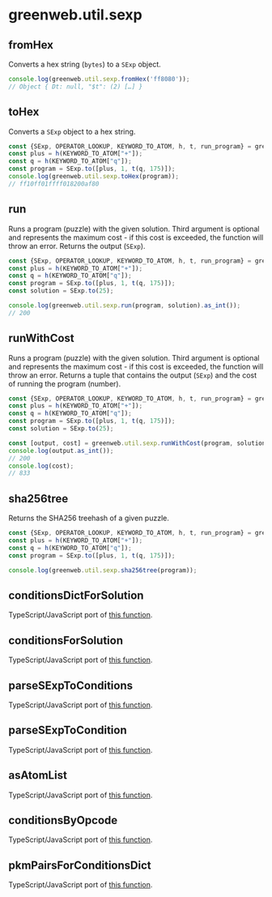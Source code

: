 # greenweb.util.sexp

## fromHex

Converts a hex string (`bytes`) to a `SExp` object.

```js
console.log(greenweb.util.sexp.fromHex('ff8080'));
// Object { Dt: null, "$t": (2) […] }
```

## toHex

Converts a `SExp` object to a hex string.

```js
const {SExp, OPERATOR_LOOKUP, KEYWORD_TO_ATOM, h, t, run_program} = greenweb.clvm;
const plus = h(KEYWORD_TO_ATOM["+"]);
const q = h(KEYWORD_TO_ATOM["q"]);
const program = SExp.to([plus, 1, t(q, 175)]);
console.log(greenweb.util.sexp.toHex(program));
// ff10ff01ffff018200af80
```

## run

Runs a program (puzzle) with the given solution. Third argument is optional and represents the maximum cost - if this cost is exceeded, the function will throw an error. Returns the output (`SExp`).

```js
const {SExp, OPERATOR_LOOKUP, KEYWORD_TO_ATOM, h, t, run_program} = greenweb.clvm;
const plus = h(KEYWORD_TO_ATOM["+"]);
const q = h(KEYWORD_TO_ATOM["q"]);
const program = SExp.to([plus, 1, t(q, 175)]);
const solution = SExp.to(25);

console.log(greenweb.util.sexp.run(program, solution).as_int());
// 200
```

## runWithCost

Runs a program (puzzle) with the given solution. Third argument is optional and represents the maximum cost - if this cost is exceeded, the function will throw an error. Returns a tuple that contains the output (`SExp`) and the cost of running the program (number).

```js
const {SExp, OPERATOR_LOOKUP, KEYWORD_TO_ATOM, h, t, run_program} = greenweb.clvm;
const plus = h(KEYWORD_TO_ATOM["+"]);
const q = h(KEYWORD_TO_ATOM["q"]);
const program = SExp.to([plus, 1, t(q, 175)]);
const solution = SExp.to(25);

const [output, cost] = greenweb.util.sexp.runWithCost(program, solution);
console.log(output.as_int());
// 200
console.log(cost);
// 833
```

## sha256tree

Returns the SHA256 treehash of a given puzzle.

```js
const {SExp, OPERATOR_LOOKUP, KEYWORD_TO_ATOM, h, t, run_program} = greenweb.clvm;
const plus = h(KEYWORD_TO_ATOM["+"]);
const q = h(KEYWORD_TO_ATOM["q"]);
const program = SExp.to([plus, 1, t(q, 175)]);

console.log(greenweb.util.sexp.sha256tree(program));
```

## conditionsDictForSolution

TypeScript/JavaScript port of [this function](https://github.com/Chia-Network/chia-blockchain/blob/fe77c690182e97f7ef13d1fb383481f32efe2e87/chia/util/condition_tools.py#L114).

## conditionsForSolution

TypeScript/JavaScript port of [this function](https://github.com/Chia-Network/chia-blockchain/blob/fe77c690182e97f7ef13d1fb383481f32efe2e87/chia/util/condition_tools.py#L125).

## parseSExpToConditions

TypeScript/JavaScript port of [this function](https://github.com/Chia-Network/chia-blockchain/blob/fe77c690182e97f7ef13d1fb383481f32efe2e87/chia/util/condition_tools.py#L33).

## parseSExpToCondition

TypeScript/JavaScript port of [this function](https://github.com/Chia-Network/chia-blockchain/blob/fe77c690182e97f7ef13d1fb383481f32efe2e87/chia/util/condition_tools.py#L18).

## asAtomList

TypeScript/JavaScript port of [this function](https://github.com/Chia-Network/chia-blockchain/blob/fe77c690182e97f7ef13d1fb383481f32efe2e87/chia/types/blockchain_format/program.py#L104).

## conditionsByOpcode

TypeScript/JavaScript port of [this function](https://github.com/Chia-Network/chia-blockchain/blob/fe77c690182e97f7ef13d1fb383481f32efe2e87/chia/util/condition_tools.py#L52).

## pkmPairsForConditionsDict

TypeScript/JavaScript port of [this function](https://github.com/Chia-Network/chia-blockchain/blob/fe77c690182e97f7ef13d1fb383481f32efe2e87/chia/util/condition_tools.py#L81).
